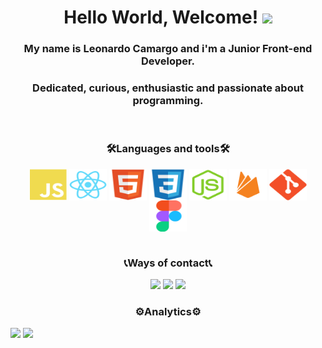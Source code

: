 <h1 align="center">Hello World, Welcome! <img src="https://i1.wp.com/rankedbyvotes.com/wp-content/uploads/Discord-Emoji.gif" width="80px"></h1>
<h3 align="center">My name is Leonardo Camargo and i'm a Junior Front-end Developer.</h3>
<h3 align="center">Dedicated, curious, enthusiastic and passionate about programming.</h3>


<div align="center"><br>
  <h3>🛠Languages and tools🛠</h3>
  
  <img align="center" alt="Js" height="50" width="60" src="https://raw.githubusercontent.com/devicons/devicon/master/icons/javascript/javascript-plain.svg">
  <img align="center" alt="React" height="50" width="60" src="https://raw.githubusercontent.com/devicons/devicon/master/icons/react/react-original.svg">
  <img align="center" alt="HTML" height="50" width="60" src="https://raw.githubusercontent.com/devicons/devicon/master/icons/html5/html5-original.svg">
  <img align="center" alt="CSS" height="50" width="60" src="https://raw.githubusercontent.com/devicons/devicon/master/icons/css3/css3-original.svg">
  <img align="center" alt="NodeJS" height="50" width="60" src="https://raw.githubusercontent.com/devicons/devicon/master/icons/nodejs/nodejs-original.svg">
  <img align="center" alt="Firebase" height="50" width="60" src="https://raw.githubusercontent.com/devicons/devicon/master/icons/firebase/firebase-plain.svg">
  <img align="center" alt="Git" height="50" width="60" src="https://raw.githubusercontent.com/devicons/devicon/master/icons/git/git-original.svg">
  <img align="center" alt="Figma" height="50" width="60" src="https://raw.githubusercontent.com/devicons/devicon/master/icons/figma/figma-original.svg">
</div>

<br>

<div align="center">
  <h3>📞Ways of contact📞</h3>
  <a href="https://www.instagram.com/leocamargo.js/" target="_blank"><img src="https://img.shields.io/badge/-Instagram-%23333?style=for-the-badge&logo=instagram&logoColor=white" target="_blank"></a>
  <a href = "mailto: leonardo.camarggo@outlook.com"><img src="https://img.shields.io/badge/-Email-%23333?style=for-the-badge&logo=gmail&logoColor=white" target="_blank"></a>
  <a href="https://www.linkedin.com/in/leonardo-camargo-5a8163194/" target="_blank"><img src="https://img.shields.io/badge/-LinkedIn-%23333?style=for-the-badge&logo=linkedin&logoColor=white" target="_blank"></a> 
</div>

<div>
  <h3 align="center">⚙️Analytics⚙️</h3>
  
  <img height="160em" src="https://github-readme-stats.vercel.app/api?username=Leocamarggo&show_icons=true&theme=dark&include_all_commits=true&count_private=true"/>
  <img height="160em" src="https://github-readme-stats.vercel.app/api/top-langs/?username=Leocamarggo&layout=compact&langs_count=16&theme=dark"/>
</div>
  





